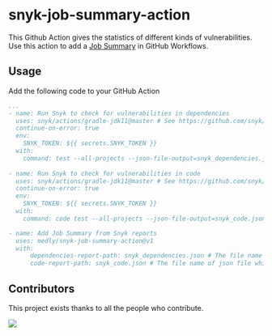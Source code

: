 # snyk-job-summary-action


This Github Action gives the statistics of different kinds of vulnerabilities. Use this action to add a [Job Summary](https://github.blog/2022-05-09-supercharging-github-actions-with-job-summaries/) in GitHub Workflows.

## Usage

Add the following code to your GitHub Action

```yaml
...
- name: Run Snyk to check for vulnerabilities in dependencies
  uses: snyk/actions/gradle-jdk11@master # See https://github.com/snyk/actions for other supported build tools/languages
  continue-on-error: true
  env:
    SNYK_TOKEN: ${{ secrets.SNYK_TOKEN }}
  with:
    command: test --all-projects --json-file-output=snyk_dependencies.json
          
- name: Run Snyk to check for vulnerabilities in code
  uses: snyk/actions/gradle-jdk11@master # See https://github.com/snyk/actions for other supported build tools/languages
  continue-on-error: true
  env:
    SNYK_TOKEN: ${{ secrets.SNYK_TOKEN }}
  with:
    command: code test --all-projects --json-file-output=snyk_code.json

- name: Add Job Summary from Snyk reports
  uses: medly/snyk-job-summary-action@v1
  with:
      dependencies-report-path: snyk_dependencies.json # The file name of json file which is generated on snyk test
      code-report-path: snyk_code.json # The file name of json file which is generated on snyk code test
```
## Contributors

This project exists thanks to all the people who contribute.

<a href="https://github.com/medly/snyk-job-summary-action/graphs/contributors">
  <img src="https://contrib.rocks/image?repo=medly/snyk-job-summary-action" />
</a>
